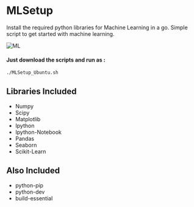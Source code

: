# MLSetup

Install the required python libraries for Machine Learning in a go.
Simple script to get started with machine learning.

![ML](http://respondr.io/wp-content/uploads/2016/03/machine_learning-1024x724.jpg)

#### Just download the scripts and run as :

```bash
./MLSetup_Ubuntu.sh
```

## Libraries Included
  * Numpy
  * Scipy
  * Matplotlib
  * Ipython
  * Ipython-Notebook
  * Pandas
  * Seaborn
  * Scikit-Learn

## Also Included
  * python-pip
  * python-dev
  * build-essential
